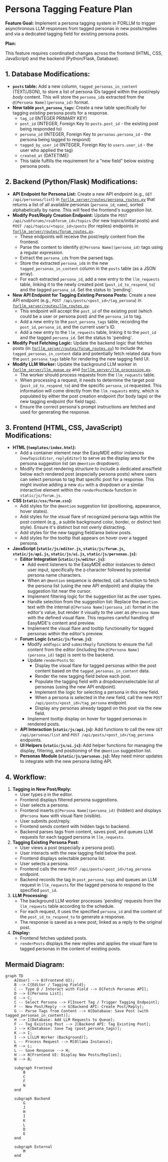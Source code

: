 # Persona Tagging Feature Plan

**Feature Goal:** Implement a persona tagging system in FORLLM to trigger asynchronous LLM responses from tagged personas in new posts/replies and via a dedicated tagging field for existing persona posts.

**Plan:**

This feature requires coordinated changes across the frontend (HTML, CSS, JavaScript) and the backend (Python/Flask, Database).

## 1. Database Modifications:

*   **`posts` table:** Add a new column, `tagged_personas_in_content` (TEXT/JSON), to store a list of persona IDs tagged within the post/reply *body* content. This will store the `persona_id`s extracted from the `@[Persona Name](persona_id)` format.
*   **New table `post_persona_tags`:** Create a new table specifically for tagging *existing* persona posts for a response.
    *   `tag_id` (INTEGER PRIMARY KEY)
    *   `post_id` (INTEGER, Foreign Key to `posts.post_id` - the existing post being responded to)
    *   `persona_id` (INTEGER, Foreign Key to `personas.persona_id` - the persona being tagged to respond)
    *   `tagged_by_user_id` (INTEGER, Foreign Key to `users.user_id` - the user who applied the tag)
    *   `created_at` (DATETIME)
    *   This table fulfills the requirement for a "new field" below existing persona posts.

## 2. Backend (Python/Flask) Modifications:

*   **API Endpoint for Persona List:** Create a new API endpoint (e.g., `GET /api/personas/list`) in [`forllm_server/routes/persona_routes.py`](forllm_server/routes/persona_routes.py) that returns a list of all available personas (`persona_id`, `name`), sorted alphabetically by name. This will feed the frontend's suggestion list.
*   **Modify Post/Reply Creation Endpoint:** Update the `POST /api/subforums/<subforum_id>/topics` (for new topics/initial posts) and `POST /api/topics/<topic_id>/posts` (for replies) endpoints in [`forllm_server/routes/forum_routes.py`](forllm_server/routes/forum_routes.py).
    *   These endpoints will receive the post/reply content from the frontend.
    *   Parse the content to identify `@[Persona Name](persona_id)` tags using a regular expression.
    *   Extract the `persona_id`s from the parsed tags.
    *   Store the extracted `persona_id`s in the new `tagged_personas_in_content` column in the `posts` table (as a JSON array).
    *   For each extracted `persona_id`, add a new entry to the `llm_requests` table, linking it to the newly created post (`post_id_to_respond_to`) and the tagged `persona_id`. Set the status to 'pending'.
*   **New API Endpoint for Tagging Existing Persona Posts:** Create a new API endpoint (e.g., `POST /api/posts/<post_id>/tag_persona`) in [`forllm_server/routes/llm_routes.py`](forllm_server/routes/llm_routes.py).
    *   This endpoint will accept the `post_id` of the existing post (which could be a user or persona post) and the `persona_id` to tag.
    *   Add a new entry to the `post_persona_tags` table, recording the `post_id`, `persona_id`, and the current user's ID.
    *   Add a new entry to the `llm_requests` table, linking it to the `post_id` and the tagged `persona_id`. Set the status to 'pending'.
*   **Modify Post Fetching Logic:** Update the backend logic that fetches posts (in [`forllm_server/routes/forum_routes.py`](forllm_server/routes/forum_routes.py)) to include the `tagged_personas_in_content` data and potentially fetch related data from the `post_persona_tags` table for rendering the new tagging field UI.
*   **Modify LLM Worker:** Update the background LLM worker in [`forllm_server/llm_queue.py`](forllm_server/llm_queue.py) and [`forllm_server/llm_processing.py`](forllm_server/llm_processing.py).
    *   The worker should process requests from the `llm_requests` table.
    *   When processing a request, it needs to determine the target post (`post_id_to_respond_to`) and the specific `persona_id` requested. This information will come directly from the `llm_requests` entry, which is populated by either the post creation endpoint (for body tags) or the new tagging endpoint (for field tags).
    *   Ensure the correct persona's prompt instructions are fetched and used for generating the response.

## 3. Frontend (HTML, CSS, JavaScript) Modifications:

*   **HTML (`templates/index.html`):**
    *   Add a container element near the EasyMDE editor instances (`newTopicEditor`, `replyEditor`) to serve as the display area for the persona suggestion list (an `@mention` dropdown).
    *   Modify the post rendering structure to include a dedicated area/field below each rendered post (especially persona posts) where users can select personas to tag that specific post for a response. This might involve adding a new `div` with a dropdown or a similar interactive element within the `renderPostNode` function in `static/js/forum.js`.
*   **CSS (`static/css/forum.css`):**
    *   Add styles for the `@mention` suggestion list (positioning, appearance, hover states).
    *   Add styles for the visual flare of recognized persona tags within the post content (e.g., a subtle background color, border, or distinct text style). Ensure it's distinct but not overly distracting.
    *   Add styles for the new tagging field/area below posts.
    *   Add styles for the tooltip that appears on hover over a tagged persona.
*   **JavaScript (`static/js/editor.js`, `static/js/forum.js`, `static/js/api.js`, `static/js/ui.js`, `static/js/personas.js`):**
    *   **Editor Integration (`static/js/editor.js`):**
        *   Add event listeners to the EasyMDE editor instances to detect user input, specifically the `@` character followed by potential persona name characters.
        *   When an `@mention` sequence is detected, call a function to fetch the persona list (using the new API endpoint) and display the suggestion list near the cursor.
        *   Implement filtering logic for the suggestion list as the user types.
        *   Handle selection from the suggestion list: Replace the `@mention` text with the internal `@[Persona Name](persona_id)` format in the editor's value, but render it visually to the user as `@Persona Name` with the defined visual flare. This requires careful handling of EasyMDE's content and preview.
        *   Implement the visual flare and tooltip functionality for tagged personas within the editor's preview.
    *   **Forum Logic (`static/js/forum.js`):**
        *   Modify `addTopic` and `submitReply` functions to ensure the full content from the editor (including the `@[Persona Name](persona_id)` tags) is sent to the backend.
        *   Update `renderPosts` to:
            *   Display the visual flare for tagged personas within the post content based on the `tagged_personas_in_content` data.
            *   Render the new tagging field below each post.
            *   Populate the tagging field with a dropdown/selectable list of personas (using the new API endpoint).
            *   Implement the logic for selecting a persona in this new field.
            *   When a persona is selected in the new field, call the new `POST /api/posts/<post_id>/tag_persona` endpoint.
            *   Display any personas already tagged on this post via the new field.
        *   Implement tooltip display on hover for tagged personas in rendered posts.
    *   **API Interaction (`static/js/api.js`):** Add functions to call the new `GET /api/personas/list` and `POST /api/posts/<post_id>/tag_persona` endpoints.
    *   **UI Helpers (`static/js/ui.js`):** Add helper functions for managing the display, filtering, and positioning of the `@mention` suggestion list.
    *   **Personas Module (`static/js/personas.js`):** May need minor updates to integrate with the new persona listing API.

## 4. Workflow:

1.  **Tagging in New Post/Reply:**
    *   User types `@` in the editor.
    *   Frontend displays filtered persona suggestions.
    *   User selects a persona.
    *   Frontend inserts `@[Persona Name](persona_id)` (hidden) and displays `@Persona Name` with visual flare (visible).
    *   User submits post/reply.
    *   Frontend sends content with hidden tags to backend.
    *   Backend parses tags from content, saves post, and queues LLM requests for each tagged persona in `llm_requests`.
2.  **Tagging Existing Persona Post:**
    *   User views a post (especially a persona post).
    *   User interacts with the new tagging field below the post.
    *   Frontend displays selectable persona list.
    *   User selects a persona.
    *   Frontend calls the new `POST /api/posts/<post_id>/tag_persona` endpoint.
    *   Backend records the tag in `post_persona_tags` and queues an LLM request in `llm_requests` for the tagged persona to respond to the specified `post_id`.
3.  **LLM Processing:**
    *   The background LLM worker processes 'pending' requests from the `llm_requests` table according to the schedule.
    *   For each request, it uses the specified `persona_id` and the content of the `post_id_to_respond_to` to generate a response.
    *   The response is saved as a new post, linked as a reply to the original post.
4.  **Display:**
    *   Frontend fetches updated posts.
    *   `renderPosts` displays the new replies and applies the visual flare to tagged personas in the content of existing posts.

## Mermaid Diagram:

```mermaid
graph TD
    A[User] --> B(Frontend UI);
    B --> C{Editor / Tagging Field};
    C -- Type @ / Interact with Field --> D[Fetch Personas API];
    D --> E[Persona List];
    E --> C;
    C -- Select Persona --> F[Insert Tag / Trigger Tagging Endpoint];
    F -- New Post/Reply --> G[Backend API: Create Post/Reply];
    G -- Parse Tags from Content --> H[Database: Save Post (with tagged_personas_in_content)];
    H --> I[Database: Add LLM Requests to Queue];
    F -- Tag Existing Post --> J[Backend API: Tag Existing Post];
    J --> K[Database: Save Tag (post_persona_tags)];
    K --> I;
    I --> L[LLM Worker (Background)];
    L -- Process Request --> M[Ollama Instance];
    M --> L;
    L -- Save Response --> H;
    H --> N[Frontend UI: Display New Posts/Replies];
    N --> B;

    subgraph Frontend
        B
        C
        F
        N
    end

    subgraph Backend
        G
        J
        H
        I
        K
        L
        D
        E
    end

    subgraph External
        M
    end